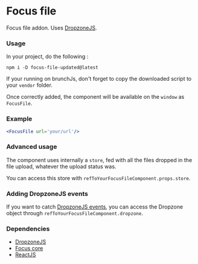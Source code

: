 Focus file
=====================

Focus file addon. Uses [DropzoneJS](http://www.dropzonejs.com/).

### Usage

In your project, do the following :
```
npm i -D focus-file-updated@latest
```

If your running on brunchJs, don't forget to copy the downloaded script to your `vendor` folder.

Once correctly added, the component will be available on the `window` as `FocusFile`.

### Example

```jsx
<FocusFile url='your/url'/>
```

### Advanced usage

The component uses internally a `store`, fed with all the files dropped in the file upload, whatever the upload status was.

You can access this store with `refToYourFocusFileComponent.props.store`.

### Adding DropzoneJS events

If you want to catch [DropzoneJS events](http://www.dropzonejs.com/#events), you can access the Dropzone object through `refToYourFocusFileComponent.dropzone`.

### Dependencies

* [DropzoneJS](http://www.dropzonejs.com)
* [Focus core](https://github.com/KleeGroup/focus-core)
* [ReactJS](https://facebook.github.io/react/)
